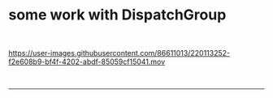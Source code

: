 # some work with DispatchGroup

<br />

https://user-images.githubusercontent.com/86611013/220113252-f2e608b9-bf4f-4202-abdf-85059cf15041.mov

<br />

---
